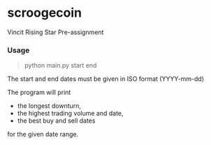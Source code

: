 # scroogecoin #

Vincit Rising Star Pre-assignment

### Usage ###

> python main.py start end

The start and end dates must be given in ISO format (YYYY-mm-dd)

The program will print
* the longest downturn,
* the highest trading volume and date,
* the best buy and sell dates

for the given date range.
